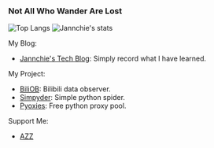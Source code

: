 ### Not All Who Wander Are Lost

![Top Langs](https://github-readme-stats.vercel.app/api/top-langs/?username=Jannchie&hide=html)
![Jannchie's stats](https://github-readme-stats.vercel.app/api?username=Jannchie&show_icons=true&count_private=true&line_height=33.7)

My Blog: 
- [Jannchie's Tech Blog](https://jannchie.github.io/): Simply record what I have learned.

My Project:
- [BiliOB](https://www.biliob.com/): Bilibili data observer.
- [Simpyder](https://pypi.org/project/simpyder/):  Simple python spider.
- [Pyoxies](https://github.com/Jannchie/pyoxies):  Free python proxy pool.

Support Me:
- [AZZ](https://azz.net/jannchie)

<!--
**Jannchie/Jannchie** is a ✨ _special_ ✨ repository because its `README.md` (this file) appears on your GitHub profile.



Here are some ideas to get you started:

- 🔭 I’m currently working on ...
- 🌱 I’m currently learning ...
- 👯 I’m looking to collaborate on ...
- 🤔 I’m looking for help with ...
- 💬 Ask me about ...
- 📫 How to reach me: ...
- 😄 Pronouns: ...
- ⚡ Fun fact: ...
-->
